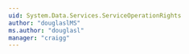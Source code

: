 ```yaml
---
uid: System.Data.Services.ServiceOperationRights
author: "douglaslMS"
ms.author: "douglasl"
manager: "craigg"
---
```

